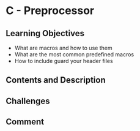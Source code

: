 # C - Preprocessor

## Learning Objectives
- What are macros and how to use them
- What are the most common predefined macros
- How to include guard your header files
## Contents and Description

## Challenges

## Comment

